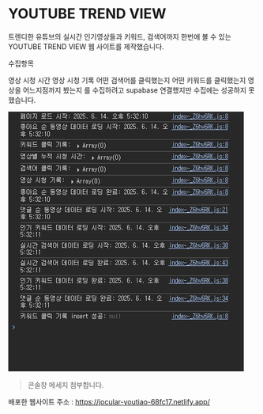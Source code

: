 # YOUTUBE TREND VIEW

트렌디한 유튜브의 실시간 인기영상들과 키워드, 검색어까지 한번에
볼 수 있는 YOUTUBE TREND VIEW 웹 사이트를 제작했습니다.

수집항목

영상 시청 시간
영상 시청 기록
어떤 검색어를 클릭했는지
어떤 키워드를 클릭했는지
영상을 어느지점까지 봤는지 
를 수집하려고 supabase 연결했지만 수집에는 성공하지 못했습니다.



![alt text](screenshot.png)

>콘솔창 메세지 첨부합니다.

배포한 웹사이트 주소 : https://jocular-youtiao-68fc17.netlify.app/
